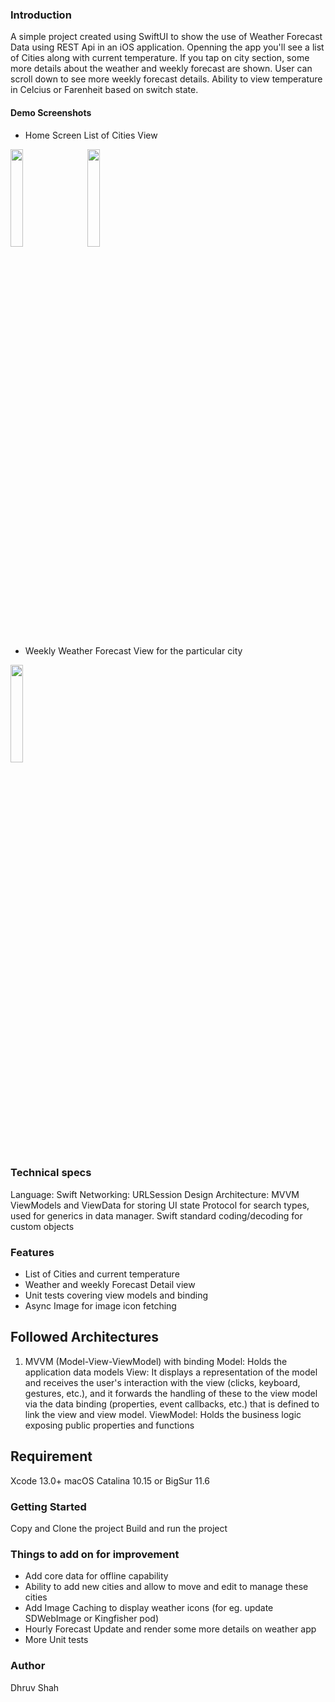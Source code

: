 ### Introduction  
A simple project created using SwiftUI to show the use of Weather Forecast Data using REST Api in an iOS application.
Openning the app you'll see a list of Cities along with current temperature. If you tap on city section, some more details about the weather and weekly forecast are shown.
User can scroll down to see more weekly forecast details.
Ability to view temperature in Celcius or Farenheit based on switch state.

#### Demo Screenshots
- Home Screen List of Cities View

<img src="https://user-images.githubusercontent.com/2280633/182059305-d5ce646b-24c1-4b51-b0fc-3fb4d643ea64.png" width=20% height=20% /> `  ` <img src="https://user-images.githubusercontent.com/2280633/182059312-0e892d0d-bf74-4ccf-a842-05c30e810755.png" width=20% height=20% /> `  `

- Weekly Weather Forecast View for the particular city
<img src="https://user-images.githubusercontent.com/2280633/182059327-93f3795a-3ff7-44b9-b740-fd153a4560eb.png" width=20% height=20% />


### Technical specs
Language: Swift
Networking: URLSession
Design Architecture: MVVM
ViewModels and ViewData for storing UI state
Protocol for search types, used for generics in data manager.
Swift standard coding/decoding for custom objects

### Features
- List of Cities and current temperature
- Weather and weekly Forecast Detail view
- Unit tests covering view models and binding
- Async Image for image icon fetching

## Followed Architectures
1. MVVM (Model-View-ViewModel) with binding
Model: Holds the application data models
View: It displays a representation of the model and receives the user's interaction with the view (clicks, keyboard, gestures, etc.), and it forwards the handling of these to the view model via the data binding (properties, event callbacks, etc.) that is defined to link the view and view model.
ViewModel: Holds the business logic exposing public properties and functions

## Requirement
Xcode 13.0+
macOS Catalina 10.15 or BigSur 11.6

### Getting Started
Copy and Clone the project
Build and run the project

### Things to add on for improvement
- Add core data for offline capability
- Ability to add new cities and allow to move and edit to manage these cities
- Add Image Caching to display weather icons (for eg. update SDWebImage or Kingfisher pod)
- Hourly Forecast Update and render some more details on weather app
- More Unit tests

### Author
Dhruv Shah 

